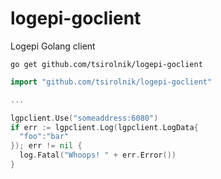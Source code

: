 # logepi-goclient

Logepi Golang client

```
go get github.com/tsirolnik/logepi-goclient
```


```go
import "github.com/tsirolnik/logepi-goclient"

...

lgpclient.Use("someaddress:6080")
if err := lgpclient.Log(lgpclient.LogData{
  "foo":"bar"
}); err != nil {
  log.Fatal("Whoops! " + err.Error())
}
```